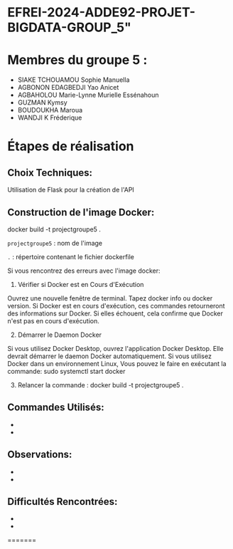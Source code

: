 # EFREI-2024-ADDE92-PROJET-BIGDATA-GROUP_5"

# Membres du groupe 5 :
- SIAKE TCHOUAMOU Sophie Manuella
- AGBONON EDAGBEDJI Yao Anicet
- AGBAHOLOU Marie-Lynne Murielle Essénahoun
- GUZMAN Kymsy
- BOUDOUKHA Maroua
- WANDJI K Fréderique

# Étapes de réalisation

## Choix Techniques:
Utilisation de Flask pour la création de l'API

## Construction de l'image Docker: 
docker build -t projectgroupe5 .

`projectgroupe5` : nom de l'image

`.` : répertoire contenant le fichier dockerfile

Si vous rencontrez des erreurs avec l'image docker:

1. Vérifier si Docker est en Cours d'Exécution

Ouvrez une nouvelle fenêtre de terminal.
Tapez docker info ou docker version. Si Docker est en cours d'exécution, ces commandes retourneront des informations sur Docker. Si elles échouent, cela confirme que Docker n'est pas en cours d'exécution.

2. Démarrer le Daemon Docker

Si vous utilisez Docker Desktop, ouvrez l'application Docker Desktop. Elle devrait démarrer le daemon Docker automatiquement.
Si vous utilisez Docker dans un environnement Linux, Vous pouvez le faire en exécutant la commande: sudo systemctl start docker

3. Relancer la commande : docker build -t projectgroupe5 .

## Commandes Utilisés:
- 
- 

## Observations:
- 
- 

## Difficultés Rencontrées:
- 
- 


=======
